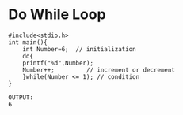 # Do While Loop

```
#include<stdio.h>
int main(){
	int Number=6;  // initialization
	do{
	printf("%d",Number);
	Number++;         // increment or decrement
	}while(Number <= 1); // condition
}
```

```
OUTPUT:
6
```
